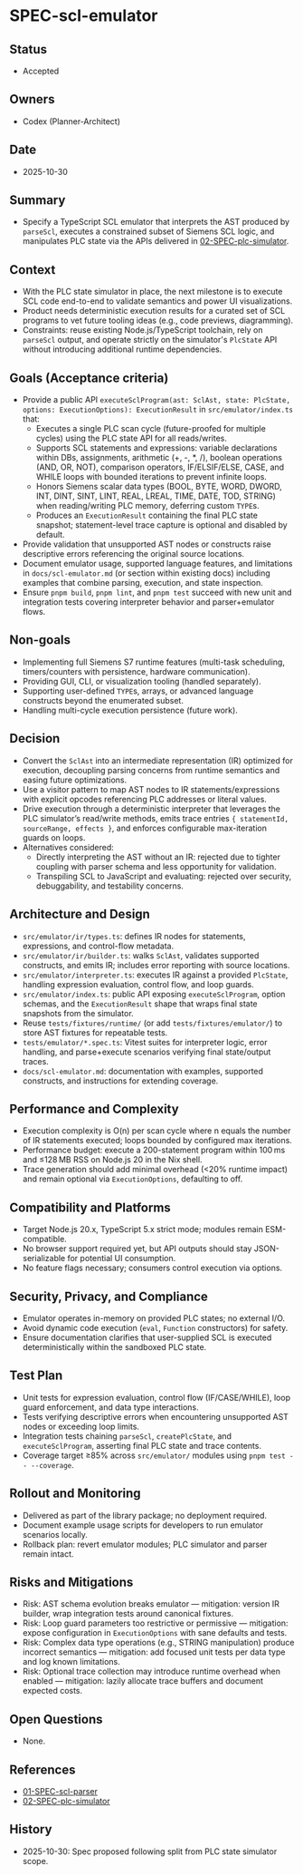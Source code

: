 # SPEC-scl-emulator

## Status

- Accepted

## Owners

- Codex (Planner-Architect)

## Date

- 2025-10-30

## Summary

- Specify a TypeScript SCL emulator that interprets the AST produced by `parseScl`, executes a constrained subset of Siemens SCL logic, and manipulates PLC state via the APIs delivered in [02-SPEC-plc-simulator](02-SPEC-plc-simulator.md).

## Context

- With the PLC state simulator in place, the next milestone is to execute SCL code end-to-end to validate semantics and power UI visualizations.
- Product needs deterministic execution results for a curated set of SCL programs to vet future tooling ideas (e.g., code previews, diagramming).
- Constraints: reuse existing Node.js/TypeScript toolchain, rely on `parseScl` output, and operate strictly on the simulator's `PlcState` API without introducing additional runtime dependencies.

## Goals (Acceptance criteria)

- Provide a public API `executeSclProgram(ast: SclAst, state: PlcState, options: ExecutionOptions): ExecutionResult` in `src/emulator/index.ts` that:
  - Executes a single PLC scan cycle (future-proofed for multiple cycles) using the PLC state API for all reads/writes.
  - Supports SCL statements and expressions: variable declarations within DBs, assignments, arithmetic (+, -, *, /), boolean operations (AND, OR, NOT), comparison operators, IF/ELSIF/ELSE, CASE, and WHILE loops with bounded iterations to prevent infinite loops.
  - Honors Siemens scalar data types (BOOL, BYTE, WORD, DWORD, INT, DINT, SINT, LINT, REAL, LREAL, TIME, DATE, TOD, STRING) when reading/writing PLC memory, deferring custom `TYPE`s.
  - Produces an `ExecutionResult` containing the final PLC state snapshot; statement-level trace capture is optional and disabled by default.
- Provide validation that unsupported AST nodes or constructs raise descriptive errors referencing the original source locations.
- Document emulator usage, supported language features, and limitations in `docs/scl-emulator.md` (or section within existing docs) including examples that combine parsing, execution, and state inspection.
- Ensure `pnpm build`, `pnpm lint`, and `pnpm test` succeed with new unit and integration tests covering interpreter behavior and parser+emulator flows.

## Non-goals

- Implementing full Siemens S7 runtime features (multi-task scheduling, timers/counters with persistence, hardware communication).
- Providing GUI, CLI, or visualization tooling (handled separately).
- Supporting user-defined `TYPE`s, arrays, or advanced language constructs beyond the enumerated subset.
- Handling multi-cycle execution persistence (future work).

## Decision

- Convert the `SclAst` into an intermediate representation (IR) optimized for execution, decoupling parsing concerns from runtime semantics and easing future optimizations.
- Use a visitor pattern to map AST nodes to IR statements/expressions with explicit opcodes referencing PLC addresses or literal values.
- Drive execution through a deterministic interpreter that leverages the PLC simulator’s read/write methods, emits trace entries `{ statementId, sourceRange, effects }`, and enforces configurable max-iteration guards on loops.
- Alternatives considered:
  - Directly interpreting the AST without an IR: rejected due to tighter coupling with parser schema and less opportunity for validation.
  - Transpiling SCL to JavaScript and evaluating: rejected over security, debuggability, and testability concerns.

## Architecture and Design

- `src/emulator/ir/types.ts`: defines IR nodes for statements, expressions, and control-flow metadata.
- `src/emulator/ir/builder.ts`: walks `SclAst`, validates supported constructs, and emits IR; includes error reporting with source locations.
- `src/emulator/interpreter.ts`: executes IR against a provided `PlcState`, handling expression evaluation, control flow, and loop guards.
- `src/emulator/index.ts`: public API exposing `executeSclProgram`, option schemas, and the `ExecutionResult` shape that wraps final state snapshots from the simulator.
- Reuse `tests/fixtures/runtime/` (or add `tests/fixtures/emulator/`) to store AST fixtures for repeatable tests.
- `tests/emulator/*.spec.ts`: Vitest suites for interpreter logic, error handling, and parse+execute scenarios verifying final state/output traces.
- `docs/scl-emulator.md`: documentation with examples, supported constructs, and instructions for extending coverage.

## Performance and Complexity

- Execution complexity is O(n) per scan cycle where n equals the number of IR statements executed; loops bounded by configured max iterations.
- Performance budget: execute a 200-statement program within 100 ms and ≤128 MB RSS on Node.js 20 in the Nix shell.
- Trace generation should add minimal overhead (<20% runtime impact) and remain optional via `ExecutionOptions`, defaulting to off.

## Compatibility and Platforms

- Target Node.js 20.x, TypeScript 5.x strict mode; modules remain ESM-compatible.
- No browser support required yet, but API outputs should stay JSON-serializable for potential UI consumption.
- No feature flags necessary; consumers control execution via options.

## Security, Privacy, and Compliance

- Emulator operates in-memory on provided PLC states; no external I/O.
- Avoid dynamic code execution (`eval`, `Function` constructors) for safety.
- Ensure documentation clarifies that user-supplied SCL is executed deterministically within the sandboxed PLC state.

## Test Plan

- Unit tests for expression evaluation, control flow (IF/CASE/WHILE), loop guard enforcement, and data type interactions.
- Tests verifying descriptive errors when encountering unsupported AST nodes or exceeding loop limits.
- Integration tests chaining `parseScl`, `createPlcState`, and `executeSclProgram`, asserting final PLC state and trace contents.
- Coverage target ≥85% across `src/emulator/` modules using `pnpm test -- --coverage`.

## Rollout and Monitoring

- Delivered as part of the library package; no deployment required.
- Document example usage scripts for developers to run emulator scenarios locally.
- Rollback plan: revert emulator modules; PLC simulator and parser remain intact.

## Risks and Mitigations

- Risk: AST schema evolution breaks emulator — mitigation: version IR builder, wrap integration tests around canonical fixtures.
- Risk: Loop guard parameters too restrictive or permissive — mitigation: expose configuration in `ExecutionOptions` with sane defaults and tests.
- Risk: Complex data type operations (e.g., STRING manipulation) produce incorrect semantics — mitigation: add focused unit tests per data type and log known limitations.
- Risk: Optional trace collection may introduce runtime overhead when enabled — mitigation: lazily allocate trace buffers and document expected costs.

## Open Questions

- None.

## References

- [01-SPEC-scl-parser](01-SPEC-scl-parser.md)
- [02-SPEC-plc-simulator](02-SPEC-plc-simulator.md)

## History

- 2025-10-30: Spec proposed following split from PLC state simulator scope.
